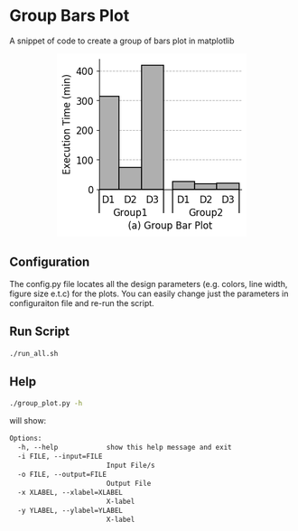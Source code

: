 # Group Bars Plot
A snippet of code to create a group of bars plot in matplotlib

<p align="center"> 
<img src="./fig/group_bar_plot.png">
</p>

## Configuration
The config.py file locates all the design parameters (e.g. colors, line width, figure size e.t.c) for the plots. You can easily change just the parameters in configuraiton file and re-run the script.

## Run Script
```bash
./run_all.sh
```
## Help
```bash
./group_plot.py -h
```
will show:
```
Options:
  -h, --help            show this help message and exit
  -i FILE, --input=FILE
                        Input File/s
  -o FILE, --output=FILE
                        Output File
  -x XLABEL, --xlabel=XLABEL
                        X-label
  -y YLABEL, --ylabel=YLABEL
                        X-label
```
